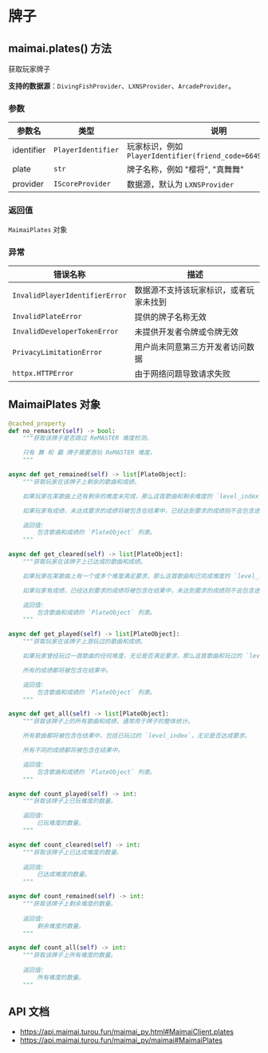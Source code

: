 # 牌子

## maimai.plates() 方法

获取玩家牌子

**支持的数据源**：`DivingFishProvider`、`LXNSProvider`、`ArcadeProvider`。

### 参数

| 参数名     | 类型               | 说明                                                          |
|------------|--------------------|-------------------------------------------------------------|
| identifier | `PlayerIdentifier` | 玩家标识，例如 `PlayerIdentifier(friend_code=664994421382429)` |
| plate      | `str`              | 牌子名称，例如 "樱将", "真舞舞"                                |
| provider   | `IScoreProvider`   | 数据源，默认为 `LXNSProvider`                                  |

### 返回值

`MaimaiPlates` 对象

### 异常

| 错误名称                       | 描述                                  |
|--------------------------------|-------------------------------------|
| `InvalidPlayerIdentifierError` | 数据源不支持该玩家标识，或者玩家未找到 |
| `InvalidPlateError`            | 提供的牌子名称无效                    |
| `InvalidDeveloperTokenError`   | 未提供开发者令牌或令牌无效            |
| `PrivacyLimitationError`       | 用户尚未同意第三方开发者访问数据      |
| `httpx.HTTPError`              | 由于网络问题导致请求失败              |

## MaimaiPlates 对象

```python
@cached_property
def no_remaster(self) -> bool:
    """获取该牌子是否跳过 ReMASTER 难度检测。

    只有 舞 和 霸 牌子需要游玩 ReMASTER 难度。
    """

async def get_remained(self) -> list[PlateObject]:
    """获取玩家在该牌子上剩余的歌曲和成绩。

    如果玩家在某歌曲上还有剩余的难度未完成，那么这首歌曲和剩余难度的 `level_index` 将被包含在结果中。

    如果玩家有成绩，未达成要求的成绩将被包含在结果中，已经达到要求的成绩则不会包含进来。

    返回值:
        包含歌曲和成绩的 `PlateObject` 列表。
    """

async def get_cleared(self) -> list[PlateObject]:
    """获取玩家在该牌子上已达成的歌曲和成绩。

    如果玩家在某歌曲上有一个或多个难度满足要求，那么这首歌曲和已完成难度的 `level_index` 将被包含在结果中，否则不会。

    如果玩家有成绩，已经达到要求的成绩将被包含在结果中，未达到要求的成绩则不会包含进来。

    返回值:
        包含歌曲和成绩的 `PlateObject` 列表。
    """

async def get_played(self) -> list[PlateObject]:
    """获取玩家在该牌子上游玩过的歌曲和成绩。

    如果玩家曾经玩过一首歌曲的任何难度，无论是否满足要求，那么这首歌曲和玩过的 `level_index` 将被包含在结果中。

    所有的成绩都将被包含在结果中。

    返回值:
        包含歌曲和成绩的 `PlateObject` 列表。
    """

async def get_all(self) -> list[PlateObject]:
    """获取该牌子上的所有歌曲和成绩，通常用于牌子的整体统计。

    所有歌曲都将被包含在结果中，包括已玩过的 `level_index`，无论是否达成要求。

    所有不同的成绩都将被包含在结果中。

    返回值:
        包含歌曲和成绩的 `PlateObject` 列表。
    """

async def count_played(self) -> int:
    """获取该牌子上已玩难度的数量。

    返回值:
        已玩难度的数量。
    """

async def count_cleared(self) -> int:
    """获取该牌子上已达成难度的数量。
    
    返回值:
        已达成难度的数量。
    """

async def count_remained(self) -> int:
    """获取该牌子上剩余难度的数量。
    
    返回值:
        剩余难度的数量。
    """

async def count_all(self) -> int:
    """获取该牌子上所有难度的数量。
    
    返回值:
        所有难度的数量。
    """
```

## API 文档

- https://api.maimai.turou.fun/maimai_py.html#MaimaiClient.plates
- https://api.maimai.turou.fun/maimai_py/maimai#MaimaiPlates